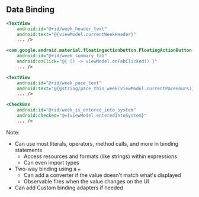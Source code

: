 ## Data Binding
```xml
<TextView
    android:id="@+id/week_header_text"
    android:text="@{viewModel.currentWeekHeader}"
    ... />
```
```xml
<com.google.android.material.floatingactionbutton.FloatingActionButton
    android:id="@+id/week_summary_fab"
    android:onClick="@{ () -> viewModel.onFabClicked() }"
    ... />
```
```xml
<TextView
    android:id="@+id/week_pace_text"
    android:text="@{@string/pace_this_week(viewModel.currentPaceHours)}"
    ... />
```
```xml
<CheckBox
    android:id="@+id/week_is_entered_into_system"
    android:checked="@={viewModel.enteredIntoSystem}"
    ... />
```


Note:
+ Can use most literals, operators, method calls, and more in binding statements
    + Access resources and formats (like strings) within expressions
    + Can even import types
+ Two-way binding using a `=`
    + Can add a converter if the value doesn't match what's displayed
    + Observable fires when the value changes on the UI
+ Can add Custom binding adapters if needed
